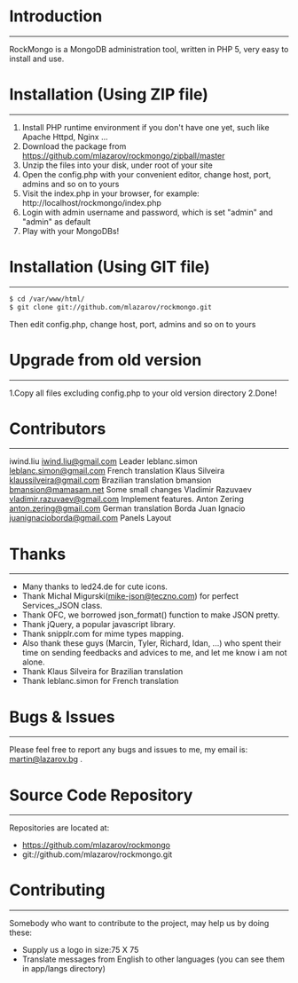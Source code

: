 # Introduction
--------------------------------------
RockMongo is a MongoDB administration tool, written in PHP 5, very easy to install and use.


# Installation (Using ZIP file)
--------------------------------------
1. Install PHP runtime environment if you don't have one yet, such like Apache Httpd, Nginx ...
2. Download the package from https://github.com/mlazarov/rockmongo/zipball/master
3. Unzip the files into your disk, under root of your site
4. Open the config.php with your convenient editor, change host, port, admins and so on to yours
5. Visit the index.php in your browser, for example: http://localhost/rockmongo/index.php
6. Login with admin username and password, which is set "admin" and "admin" as default
7. Play with your MongoDBs!

# Installation (Using GIT file)
--------------------------------------
```bash
$ cd /var/www/html/
$ git clone git://github.com/mlazarov/rockmongo.git
```

Then edit config.php, change host, port, admins and so on to yours

# Upgrade from old version
--------------------------------------
1.Copy all files excluding config.php to your old version directory
2.Done!


# Contributors
--------------------------------------
iwind.liu <iwind.liu@gmail.com> Leader
leblanc.simon <leblanc.simon@gmail.com> French translation
Klaus Silveira <klaussilveira@gmail.com> Brazilian translation
bmansion <bmansion@mamasam.net> Some small changes
Vladimir Razuvaev <vladimir.razuvaev@gmail.com> Implement features.
Anton Zering <anton.zering@gmail.com> German translation
Borda Juan Ignacio <juanignacioborda@gmail.com> Panels Layout


# Thanks
--------------------------------------
* Many thanks to led24.de for cute icons. 
* Thank Michal Migurski(<mike-json@teczno.com>) for perfect Services_JSON class.
* Thank OFC,  we borrowed json_format() function to make JSON pretty. 
* Thank jQuery, a popular javascript library.
* Thank snipplr.com for mime types mapping.
* Also thank these guys (Marcin, Tyler, Richard, Idan, ...) who spent their time on
  sending feedbacks and advices to me, and let me know i am not alone. 
* Thank Klaus Silveira for Brazilian translation
* Thank leblanc.simon for French translation

# Bugs & Issues
--------------------------------------
Please feel free to report any bugs and issues to me, my email is: martin@lazarov.bg .


# Source Code Repository
--------------------------------------
Repositories are located at: 
* https://github.com/mlazarov/rockmongo
* git://github.com/mlazarov/rockmongo.git


# Contributing
--------------------------------------
Somebody who want to contribute to the project, may help us by doing these:
* Supply us a logo in size:75 X 75
* Translate messages from English to other languages (you can see them in app/langs directory)
